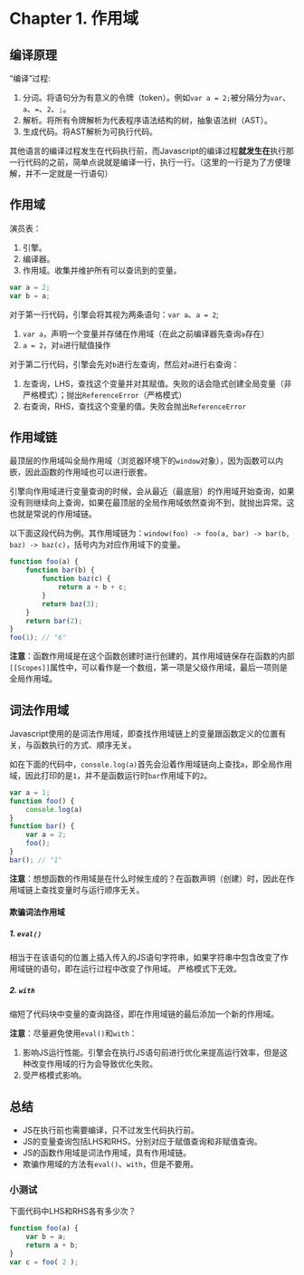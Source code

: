 # Chapter 1. 作用域

## 编译原理

“编译”过程:
1. 分词。将语句分为有意义的令牌（token）。例如`var a = 2;`被分隔分为`var`、`a`、`=`、`2`、`;`。
2. 解析。将所有令牌解析为代表程序语法结构的树，抽象语法树（AST）。
3. 生成代码。将AST解析为可执行代码。

其他语言的编译过程发生在代码执行前，而Javascript的编译过程**就发生在**执行那一行代码的之前，简单点说就是编译一行，执行一行。（这里的一行是为了方便理解，并不一定就是一行语句）

## 作用域

演员表：
1. 引擎。
2. 编译器。
3. 作用域。收集并维护所有可以查讯到的变量。

```javascript
var a = 2;
var b = a;
```

对于第一行代码，引擎会将其视为两条语句：`var a`、`a = 2`;
1. `var a`，声明一个变量并存储在作用域（在此之前编译器先查询`a`存在）
2. `a = 2`，对`a`进行赋值操作

对于第二行代码，引擎会先对`b`进行左查询，然后对`a`进行右查询：
1. 左查询，LHS，查找这个变量并对其赋值。失败的话会隐式创建全局变量（非严格模式）；抛出`ReferenceError`（严格模式）
2. 右查询，RHS，查找这个变量的值。失败会抛出`ReferenceError`

## 作用域链

最顶层的作用域叫全局作用域（浏览器环境下的`window`对象），因为函数可以内嵌，因此函数的作用域也可以进行嵌套。

引擎向作用域进行变量查询的时候，会从最近（最底层）的作用域开始查询，如果没有则继续向上查询，如果在最顶层的全局作用域依然查询不到，就抛出异常。这也就是常说的作用域链。

以下面这段代码为例。其作用域链为：`window(foo) -> foo(a, bar) -> bar(b, baz) -> baz(c)`，括号内为对应作用域下的变量。

```javascript
function foo(a) {
    function bar(b) {
        function baz(c) {
            return a + b + c;
        }
        return baz(3);
    }
    return bar(2);
}
foo(1); // "6"
```

**注意**：函数作用域是在这个函数创建时进行创建的，其作用域链保存在函数的内部`[[Scopes]]`属性中，可以看作是一个数组，第一项是父级作用域，最后一项则是全局作用域。

## 词法作用域

Javascript使用的是词法作用域，即查找作用域链上的变量跟函数定义的位置有关，与函数执行的方式、顺序无关。

如在下面的代码中，`console.log(a)`首先会沿着作用域链向上查找`a`，即全局作用域，因此打印的是`1`，并不是函数运行时`bar`作用域下的`2`。

```javascript
var a = 1;
function foo() {
    console.log(a)
}
function bar() {
    var a = 2;
    foo();
}
bar(); // "1"
```

**注意**：想想函数的作用域是在什么时候生成的？在函数声明（创建）时，因此在作用域链上查找变量时与运行顺序无关。

#### 欺骗词法作用域

##### 1. `eval()`

相当于在该语句的位置上插入传入的JS语句字符串，如果字符串中包含改变了作用域链的语句，即在运行过程中改变了作用域。
严格模式下无效。

##### 2. `with`

缩短了代码块中变量的查询路径，即在作用域链的最后添加一个新的作用域。

**注意**：尽量避免使用`eval()`和`with`：
1. 影响JS运行性能。引擎会在执行JS语句前进行优化来提高运行效率，但是这种改变作用域的行为会导致优化失败。
2. 受严格模式影响。

## 总结

- JS在执行前也需要编译，只不过发生代码执行前。
- JS的变量查询包括LHS和RHS，分别对应于赋值查询和非赋值查询。
- JS的函数作用域是词法作用域，具有作用域链。
- 欺骗作用域的方法有`eval()`、`with`，但是不要用。


###  小测试

下面代码中LHS和RHS各有多少次？

```javascript
function foo(a) {
    var b = a;
    return a + b;
}
var c = foo( 2 );
```
